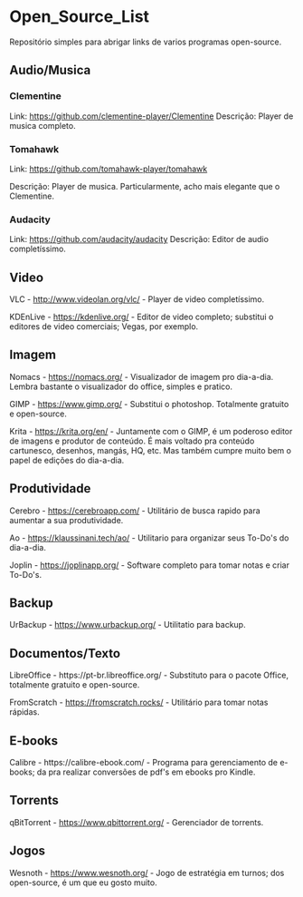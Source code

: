 # Open_Source_List
Repositório simples para abrigar links de varios programas open-source.


<h2>Audio/Musica</h2>

<h3>Clementine</h3>
  
  Link: https://github.com/clementine-player/Clementine
  Descrição: Player de musica completo.

<h3>Tomahawk</h3>
  
  Link: https://github.com/tomahawk-player/tomahawk
  
  Descrição: Player de musica. Particularmente, acho mais elegante que o Clementine.

<h3>Audacity</h3>
  
  Link: https://github.com/audacity/audacity
  Descrição: Editor de audio completíssimo.


<h2>Video</h2>

VLC - http://www.videolan.org/vlc/ - Player de video completíssimo.

KDEnLive - https://kdenlive.org/ - Editor de video completo; substitui o editores de video comerciais; Vegas, por exemplo.


<h2>Imagem</h2>

Nomacs - https://nomacs.org/ - Visualizador de imagem pro dia-a-dia. Lembra bastante o visualizador do office, simples e pratico.

GIMP - https://www.gimp.org/ - Substitui o photoshop. Totalmente gratuito e open-source.

Krita - https://krita.org/en/ - Juntamente com o GIMP, é um poderoso editor de imagens e produtor de conteúdo. É mais voltado pra conteúdo cartunesco, desenhos, mangás, HQ, etc. Mas também cumpre muito bem o papel de edições do dia-a-dia.


<h2>Produtividade</h2>

Cerebro - https://cerebroapp.com/ - Utilitário de busca rapido para aumentar a sua produtividade.

Ao - https://klaussinani.tech/ao/ - Utilitario para organizar seus To-Do's do dia-a-dia.

Joplin - https://joplinapp.org/ - Software completo para tomar notas e criar To-Do's.


<h2>Backup</h2>

UrBackup - https://www.urbackup.org/ - Utilitatio para backup.

<h2>Documentos/Texto</h2>
LibreOffice - https://pt-br.libreoffice.org/ - Substituto para o pacote Office, totalmente gratuito e open-source.

FromScratch - https://fromscratch.rocks/ - Utilitário para tomar notas rápidas.

<h2>E-books</h2>
Calibre - https://calibre-ebook.com/ - Programa para gerenciamento de e-books; da pra realizar conversões de pdf's em ebooks pro Kindle.


<h2>Torrents</h2>

qBitTorrent - https://www.qbittorrent.org/ - Gerenciador de torrents.


<h2>Jogos</h2>

Wesnoth - https://www.wesnoth.org/ - Jogo de estratégia em turnos; dos open-source, é um que eu gosto muito.
